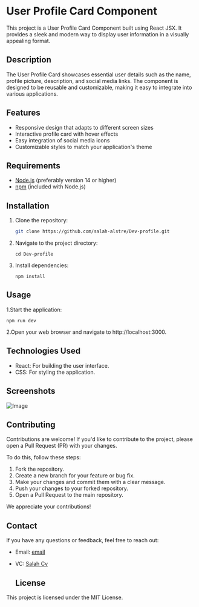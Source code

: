 # User Profile Card Component

This project is a User Profile Card Component built using React JSX. It provides a sleek and modern way to display user information in a visually appealing format.

## Description
The User Profile Card showcases essential user details such as the name, profile picture, description, and social media links. The component is designed to be reusable and customizable, making it easy to integrate into various applications.

## Features
- Responsive design that adapts to different screen sizes
- Interactive profile card with hover effects
- Easy integration of social media icons
- Customizable styles to match your application's theme

## Requirements

- [Node.js](https://nodejs.org/) (preferably version 14 or higher)
- [npm](https://www.npmjs.com/) (included with Node.js)


## Installation

1. Clone the repository:
   ```bash
   git clone https://github.com/salah-alstre/Dev-profile.git
   
2. Navigate to the project directory:

       cd Dev-profile

3. Install dependencies:

       npm install
## Usage

1.Start the application:

    npm run dev

 2.Open your web browser and navigate to http://localhost:3000.


## Technologies Used
- React: For building the user interface.
- CSS: For styling the application.


## Screenshots

![Image](https://github.com/salah-alstre/ev-bmw/blob/main/src/assets/bmw-love.jpg)


## Contributing

Contributions are welcome! If you'd like to contribute to the project, please open a Pull Request (PR) with your changes. 

To do this, follow these steps:

1. Fork the repository.
2. Create a new branch for your feature or bug fix.
3. Make your changes and commit them with a clear message.
4. Push your changes to your forked repository.
5. Open a Pull Request to the main repository.

We appreciate your contributions!



## Contact
If you have any questions or feedback, feel free to reach out:

- Email: [email](mailto:error.salah59@gmail.com)
- VC:    [ Salah Cv ](https://salahcv.site/)

  ## License
This project is licensed under the MIT License.
